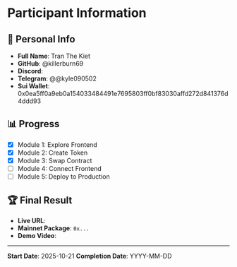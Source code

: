 # Participant Information

## 👤 Personal Info

- **Full Name**: Tran The Kiet
- **GitHub**: @killerburn69
- **Discord**:
- **Telegram**: @@kyle090502
- **Sui Wallet**: 0x0ea5ff0a9eb0a154033484491e7695803ff0bf83030affd272d841376d4ddd93

## 📊 Progress

- [x] Module 1: Explore Frontend
- [x] Module 2: Create Token
- [x] Module 3: Swap Contract
- [ ] Module 4: Connect Frontend
- [ ] Module 5: Deploy to Production

## 🏆 Final Result

- **Live URL**:
- **Mainnet Package**: `0x...`
- **Demo Video**:

---

**Start Date**: 2025-10-21
**Completion Date**: YYYY-MM-DD
